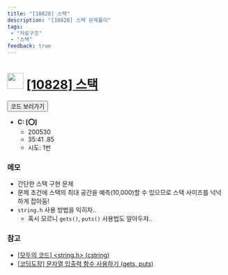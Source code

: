 ```yaml
---
title: "[10828] 스택"
description: "[10828] 스택 문제풀이"
tags: 
 - "자료구조"
 - "스택"
feedback: true
---
```

<h1><img src="https://doky.space/assets/icpclev/s4.svg" height="37px"> <a href="http://icpc.me/10828">[10828] 스택</a></h1>

<a href="https://github.com/DokySp/acmicpc-practice/tree/master/10828"><button class="btn btn-info">코드 보러가기</button></a>

- **C: [:o:]**
  - 200530
  - 35:41 .85
  - 시도: 1번

### 메모
 - 간단한 스택 구현 문제
 - 문제 조건에 스택의 최대 공간을 예측(10,000)할 수 있으므로 스택 사이즈를 넉넉하게 잡아둠!
 - `string.h` 사용 방법을 익히자..
    - 혹시 모르니 `gets()`, `puts()` 사용법도 알아두쟈..

### 참고
 - [[모두의 코드] <string.h> (cstring)](https://modoocode.com/76)
 - [[코딩도장] 문자열 입출력 함수 사용하기 (gets, puts)](https://dojang.io/mod/page/view.php?id=762)
